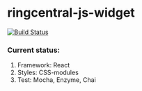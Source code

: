 # ringcentral-js-widget

[![Build Status](https://travis-ci.org/ringcentral/ringcentral-js-widget.svg?branch=master)](https://travis-ci.org/ringcentral/ringcentral-js-widget)

### Current status:

1. Framework: React
2. Styles: CSS-modules
3. Test: Mocha, Enzyme, Chai

